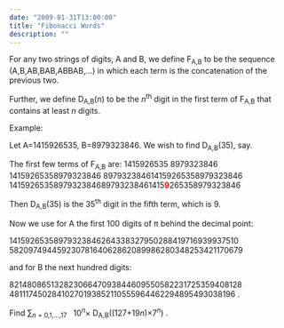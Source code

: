 ```yaml
---
date: "2009-01-31T13:00:00"
title: "Fibonacci Words"
description: ""
---
```


<p>For any two strings of digits, A and B, we define F<sub>A,B</sub> to be the sequence (A,B,AB,BAB,ABBAB,...) in which each term is the concatenation of the previous two.</p>
<p>Further, we define D<sub>A,B</sub>(<var>n</var>) to be the <var>n</var><sup>th</sup> digit in the first term of F<sub>A,B</sub> that contains at least <var>n</var> digits.</p>
<p>Example:</p>
<p>Let A=1415926535, B=8979323846. We wish to find D<sub>A,B</sub>(35), say.</p>
<p>The first few terms of F<sub>A,B</sub> are:
1415926535
8979323846
14159265358979323846
897932384614159265358979323846
1415926535897932384689793238461415<span style="color:#FF0000;"><b>9</b></span>265358979323846</p>
<p>Then D<sub>A,B</sub>(35) is the 35<sup>th</sup> digit in the fifth term, which is 9.</p>
<p>Now we use for A the first 100 digits of π behind the decimal point:</p>
<p>14159265358979323846264338327950288419716939937510 
58209749445923078164062862089986280348253421170679 </p>
<p>and for B the next hundred digits:</p>
<p>82148086513282306647093844609550582231725359408128 
48111745028410270193852110555964462294895493038196 .</p>
<p>Find ∑<sub><var>n</var> = 0,1,...,17</sub>   10<sup><var>n</var></sup>× D<sub>A,B</sub>((127+19<var>n</var>)×7<sup><var>n</var></sup>) .</p>

